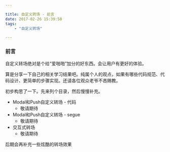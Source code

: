 ```yaml
---

title: 自定义转场 - 前言
date: 2017-02-26 15:39:58
tags: 
	- "自定义转场"

---
```


### 前言

自定义转场绝对是个给“爱啪啪”加分的好东西。会让用户有更好的体验。

算是分享一下自己的相关学习结果吧。纯属个人的观点，如果有哪些代码规范、代码设计、更简单的步骤实现。还请各位观众老爷不吝赐教。

初步构思了一下。先来列个目录，然后慢慢补充。

- Modal和Push自定义转场 - 代码
    - 敬请期待 
- Modal和Push自定义转场 - segue
    - 敬请期待 
- 交互式转场
    - 敬请期待 

后期会再补充一些炫酷的转场效果

